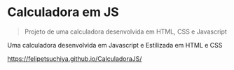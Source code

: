 # Calculadora em JS
> Projeto de uma calculadora desenvolvida em HTML, CSS e Javascript

Uma calculadora desenvolvida em Javascript e Estilizada em HTML e CSS

https://felipetsuchiya.github.io/CalculadoraJS/

